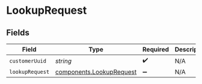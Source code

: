 # LookupRequest


## Fields

| Field                                                                | Type                                                                 | Required                                                             | Description                                                          |
| -------------------------------------------------------------------- | -------------------------------------------------------------------- | -------------------------------------------------------------------- | -------------------------------------------------------------------- |
| `customerUuid`                                                       | *string*                                                             | :heavy_check_mark:                                                   | N/A                                                                  |
| `lookupRequest`                                                      | [components.LookupRequest](../../models/components/lookuprequest.md) | :heavy_minus_sign:                                                   | N/A                                                                  |